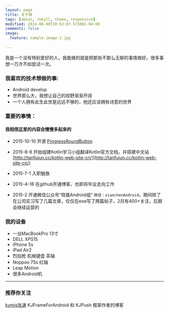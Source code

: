 ```yaml
---
layout: page
title: 关于我
tags: [about, Jekyll, theme, responsive]
modified: 2014-08-08T20:53:07.573882-04:00
comments: false
image:
  feature: sample-image-2.jpg
  
---
```


我是一个没有特别爱好的人，我能做的就是把那些不那么无聊的事情做好。很多事想一万次不如尝试一次。

### 我喜欢的技术想做的事:

* Android develop
* 世界那么大，我想让自己的视野渐渐开阔
* 一个人拥有此生此世是远远不够的，他还应该拥有诗意的世界 

### 重要的事情：

#### 我相信这里的内容会慢慢多起来的 

* 2015-10-10 开源 [ProgressRoundButton](https://github.com/cctanfujun/ProgressRoundButton/)

* 2015-8-8 开始组建Kotlin学习小组翻译Kotlin官方文档，并搭建中文站 [http://tanfujun.cc/kotlin-web-site-cn/](http://tanfujun.cc/kotlin-web-site-cn/)

* 2015-7-1 入职魅族

* 2015-4-18 在github开通博客，也即将毕业走向工作

* 2015-2 开通微信公众号“晓晨Android组“ `微信：xiaochenAndroid`，期间除了在公司实习写了几篇文章，仅仅在eoe写了两篇帖子，2月有400+关注，后期会继续运营的


### 我的设备

* 一台MacBookPro 13寸
* DELL XPS15
* iPhone 5s
* iPad Air2
* 烈焰枪 机械键盘 茶轴
* Noppoo 75s 红轴
* Leap Motion
* 很多Android机

---

### 推荐你关注 

[kymjs张涛](http://kymjs.com/)    KJFrameForAndroid 和 KJPush 框架作者的博客

